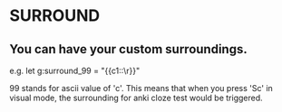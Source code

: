 # SURROUND

## You can have your custom surroundings. 
e.g.
	let g:surround_99 = "{{c1::\r}}" 

99 stands for ascii value of 'c'. This means that when you press 'Sc' in visual mode, the surrounding for anki cloze test would be triggered.
